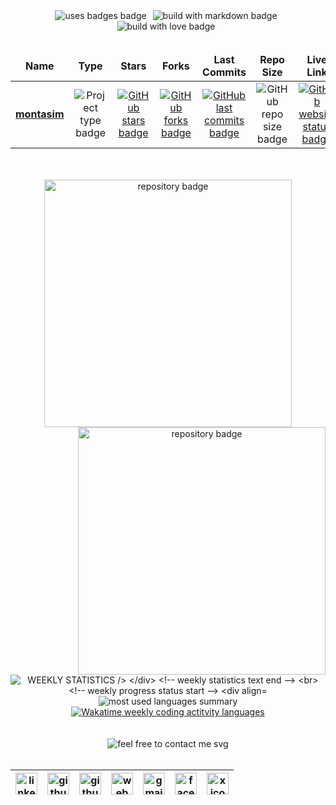 <!-- build with badges start -->
<div align="center">
    <img style="margin-right: 6px" alt="uses badges badge" src="https://forthebadge.com/images/badges/uses-badges.svg">
    <img style="margin-right: 6px" alt="build with markdown badge" src="https://forthebadge.com/images/badges/made-with-markdown.svg">
    <img style="margin-right: 6px" alt="build with love badge" src="https://forthebadge.com/images/badges/built-with-love.svg">
</div>
<!-- build with badges end -->


<br/>


<!-- frontend projects summary start -->
<table align="center">
    <thead align="center">
        <tr  align="center">
            <td>
                <b>Name</b>
            </td>
            <td>
                <b>Type</b>
            </td>
            <td>
                <b>Stars</b>
            </td>
            <td>
                <b>Forks</b>
            </td>
            <td>
                <b>Last Commits</b>
            </td>
            <td>
                <b>Repo Size</b>
            </td>
            <td>
                <b>Live Link</b>
            </td>
        </tr>
    </thead>
    <tbody align="center">
        <!-- project montasim start -->
        <tr align="center">
            <td>
                <a href="https://github.com/montasim/montasim" target="_blank" rel="noopener noreferrer">
                    <b>montasim</b>
                </a>
            </td>
            <td>
                <img alt="Project type badge" src="https://img.shields.io/badge/Frontend-0078D4?style=social?labelColor=EB008B&color=00B8B5"/>
            </td>
            <td>
                <a href="https://github.com/montasim/status/stargazers" target="_blank" rel="noopener noreferrer">
                    <img alt="GitHub stars badge" src="https://img.shields.io/github/stars/montasim/montasim?style=social?labelColor=EB008B&color=00B8B5"/>
                </a>
            </td>
            <td>
                <a href="https://github.com/montasim/status/fork" target="_blank" rel="noopener noreferrer">
                    <img alt="GitHub forks badge" src="https://img.shields.io/github/forks/montasim/montasim?style=social?labelColor=EB008B&color=00B8B5"/>
                </a>
            </td>
            <td>
                <a href="https://github.com/montasim/status/activity" target="_blank" rel="noopener noreferrer">
                    <img alt="GitHub last commits badge" src="https://img.shields.io/github/last-commit/montasim/montasim?style=social?labelColor=EB008B&color=00B8B5"/>
                </a>
            </td>
            <td>
                <img alt="GitHub repo size badge" src="https://img.shields.io/github/repo-size/montasim/montasim?style=social?labelColor=EB008B&color=00B8B5"/>
            </td>
            <td>
                <a href="https://github.com/montasim/montasim" target="_blank" rel="noopener noreferrer">
                    <img alt="GitHub website status badge" src="https://img.shields.io/website?down_color=EB008B&down_message=offline&up_color=00B8B5&up_message=online&url=https%3A%2F%2Fgithub.com/montasim"/>
                </a>
            </td>
        </tr>
        <!-- project montasim end -->
    </tbody>
</table>
<!-- frontend projects summary end -->


<br/>
<br/>


<!-- open source projects details start -->
<div align="center">
    <a href="https://github.com/montasim/inventory-management-system-server"  target="_blank" rel="noopener noreferrer">
        <img width="396" src="https://github-readme-stats-mnex.vercel.app/api/pin/?username=montasim&repo=inventory-management-system-server&theme=react&bg_color=0D1117&border_color=61dafb&hide_border=false" alt="repository badge" >
    </a>
    <a href="https://github.com/montasim/Technofire"  target="_blank" rel="noopener noreferrer">
        <img align="right" width="396" src="https://github-readme-stats-mnex.vercel.app/api/pin/?username=montasim&repo=Technofire&theme=react&bg_color=0D1117&border_color=61dafb&hide_border=false" alt="repository badge" />
    </a>
</div>
<!-- open source projects details end -->


<br/>
<br/>


<!-- weekly statistics text start -->
<div align="center"> 
    <img loading="lazy" src="https://readme-typing-svg.demolab.com?font=Poppins&weight=600&size=21&duration=1&pause=1&color=00B8B5&center=true&vCenter=true&repeat=false&width=205&height=21&lines=WEEKLY+STATISTICS" alt="WEEKLY STATISTICS />
</div>
<!-- weekly statistics text end -->

<br>


<!-- weekly progress status start -->
<div align="center">
    <img alt="most used languages summary" src="https://github-readme-stats-mnex.vercel.app/api/top-langs/?username=montasim&hide=c%23,powershell,Mathematica,Ruby,Objective-C,Objective-C%2b%2b,Cuda&title_color=61dafb&text_color=ffffff&icon_color=61dafb&bg_color=0D1117&langs_count=8&layout=compact&border_color=61dafb&hide_border=false" />
    <a href="https://wakatime.com/@montasim" target="_blank" rel="noopener noreferrer" title="Data update every midnight">
        <img src="https://github-readme-stats-mnex.vercel.app/api/wakatime?username=montasim&layout=compact&langs_count=6&theme=react&bg_color=0D1117&border_color=61dafb&hide_border=false" alt="Wakatime weekly coding actitvity languages" />
    </a>
</div>
<!-- weekly progress status end -->


<br/>
<br/>


<!-- connect with me start -->
<!-- feel free to contact me text start -->
<div align="center"> 
    <img loading="lazy" src="https://readme-typing-svg.demolab.com?font=Poppins&weight=600&size=21&duration=1&pause=1&color=00B8B5&center=true&vCenter=true&repeat=false&width=385&height=21&lines=FEEL+FREE+TO+CONTACT+ME+ANYTIME" alt="feel free to contact me svg" />
</div>
<!-- feel free to contact me text end -->

<br/>

<!-- social media links start -->
<table align="center">
    <thead align="center">
        <tr>
            <th>
                <a href="https://www.linkedin.com/in/montasim" target="_blank" rel="noopener noreferrer" title="linkedin.com/in/montasim">
                    <img loading="lazy" alt="linkedin icon" src="https://cdn.simpleicons.org/linkedin/EB008B" width="35px">
                </a>
            </th>
            <th>
                <a href="https://www.github.com/montasim" target="_blank" rel="noopener noreferrer" title="github.com/montasim">
                    <img loading="lazy" alt="github icon" src="https://cdn.simpleicons.org/github/EB008B" width="35px">
                </a>
            </th>
            <th>
                <a href="https://stackoverflow.com/users/20348607/montasim" target="_blank" rel="noopener noreferrer" title="stackoverflow.com/users/20348607/montasim">
                    <img loading="lazy" alt="github icon" src="https://cdn.simpleicons.org/stackoverflow/EB008B" width="35px">
                </a>
            </th>
            <th>
                <a href="https://montasim-dev.web.app/" target="_blank" rel="noopener noreferrer" title="montasim-dev.web.app">
                    <img loading="lazy" alt="web icon" src="https://cdn.simpleicons.org/googlechrome/EB008B" width="35px">
                </a>
            </th>
            <th>
                <a href="mailto:montasimmamun@gmail.com" target="_blank" rel="noopener noreferrer" title="montasimmamun@gmail.com">
                    <img loading="lazy" alt="gmail icon" src="https://cdn.simpleicons.org/gmail/EB008B" width="35px">
                </a>
            </th>
            <th>
                <a href="https://www.facebook.com/montasimmamun/" target="_blank" rel="noopener noreferrer" title="facebook.com/montasimmamun">
                    <img loading="lazy" alt="facebook icon" src="https://cdn.simpleicons.org/facebook/EB008B" width="35px">
                </a>
            </th>
            <th>
                <a href="https://x.com/montasimmamun" target="_blank" rel="noopener noreferrer" title="https://x.com/montasimmamun">
                    <img loading="lazy" alt="x icon" src="https://cdn.simpleicons.org/x/EB008B" width="35px">
                </a>
            </th>
        </tr>
    </thead>
</table>
<!-- social media links end -->
<!-- connect with me end -->


<br/>
<br/>
